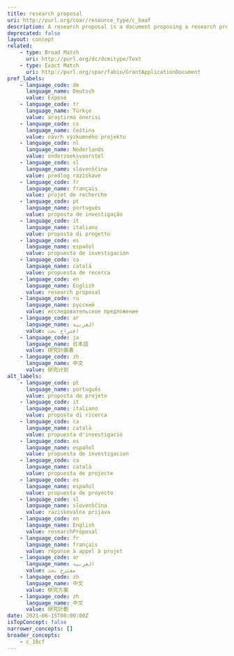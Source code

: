 ```yaml
---
title: research proposal
uri: http://purl.org/coar/resource_type/c_baaf
description: A research proposal is a document proposing a research project, generally in the sciences or academia, and generally constitutes a request for sponsorship of that research (https://en.wikipedia.org/wiki/Research_proposal)
deprecated: false
layout: concept
related:
    - type: Broad Match
      uri: http://purl.org/dc/dcmitype/Text
    - type: Exact Match
      uri: http://purl.org/spar/fabio/GrantApplicationDocument
pref_labels:
    - language_code: de
      language_name: Deutsch
      value: Exposé
    - language_code: tr
      language_name: Türkçe
      value: araştırma önerisi
    - language_code: cs
      language_name: čeština
      value: návrh výzkumného projektu
    - language_code: nl
      language_name: Nederlands
      value: onderzoeksvoorstel
    - language_code: sl
      language_name: slovenščina
      value: predlog raziskave
    - language_code: fr
      language_name: français
      value: projet de recherche
    - language_code: pt
      language_name: português
      value: proposta de investigação
    - language_code: it
      language_name: italiano
      value: proposta di progetto
    - language_code: es
      language_name: español
      value: propuesta de investigación
    - language_code: ca
      language_name: català
      value: propuesta de recerca
    - language_code: en
      language_name: English
      value: research proposal
    - language_code: ru
      language_name: русский
      value: исследовательское предложение
    - language_code: ar
      language_name: العربية
      value: اقتراح بحث
    - language_code: ja
      language_name: 日本語
      value: 研究計画書
    - language_code: zh
      language_name: 中文
      value: 研究计划
alt_labels:
    - language_code: pt
      language_name: português
      value: proposta de projeto
    - language_code: it
      language_name: italiano
      value: proposta di ricerca
    - language_code: ca
      language_name: català
      value: propuesta d'investigació
    - language_code: es
      language_name: español
      value: propuesta de investigacion
    - language_code: ca
      language_name: català
      value: propuesta de projecte
    - language_code: es
      language_name: español
      value: propuesta de proyecto
    - language_code: sl
      language_name: slovenščina
      value: raziskovalna prijava
    - language_code: en
      language_name: English
      value: researchProposal
    - language_code: fr
      language_name: français
      value: réponse à appel à projet
    - language_code: ar
      language_name: العربية
      value: مقترح بحث
    - language_code: zh
      language_name: 中文
      value: 研究方案
    - language_code: zh
      language_name: 中文
      value: 研究計劃
date: 2021-06-15T00:00:00Z
isTopConcept: false
narrower_concepts: []
broader_concepts:
    - c_18cf
---
```


